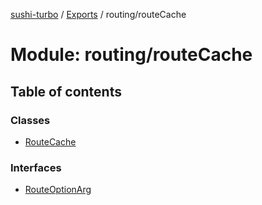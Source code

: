 [sushi-turbo](../README.md) / [Exports](../modules.md) / routing/routeCache

# Module: routing/routeCache

## Table of contents

### Classes

- [RouteCache](../classes/routing_routeCache.RouteCache.md)

### Interfaces

- [RouteOptionArg](../interfaces/routing_routeCache.RouteOptionArg.md)
